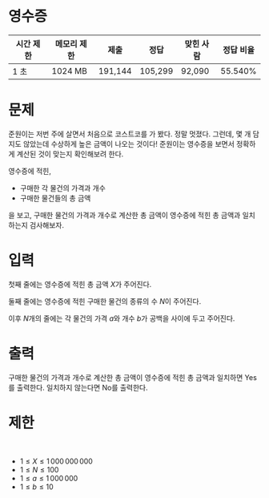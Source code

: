 # 영수증

| 시간 제한 | 메모리 제한 | 제출   | 정답   | 맞힌 사람 | 정답 비율 |
|-----------|-------------|--------|--------|-----------|-----------|
| 1 초      | 1024 MB     | 191,144 | 105,299 | 92,090    | 55.540%  |

# 문제
준원이는 저번 주에 살면서 처음으로 코스트코를 가 봤다. 정말 멋졌다. 그런데, 몇 개 담지도 않았는데 수상하게 높은 금액이 나오는 것이다! 준원이는 영수증을 보면서 정확하게 계산된 것이 맞는지 확인해보려 한다.

영수증에 적힌,

- 구매한 각 물건의 가격과 개수
- 구매한 물건들의 총 금액

을 보고, 구매한 물건의 가격과 개수로 계산한 총 금액이 영수증에 적힌 총 금액과 일치하는지 검사해보자.

# 입력
첫째 줄에는 영수증에 적힌 총 금액 
$X$가 주어진다.

둘째 줄에는 영수증에 적힌 구매한 물건의 종류의 수 
$N$이 주어진다.

이후 
$N$개의 줄에는 각 물건의 가격 
$a$와 개수 
$b$가 공백을 사이에 두고 주어진다.

# 출력
구매한 물건의 가격과 개수로 계산한 총 금액이 영수증에 적힌 총 금액과 일치하면 Yes를 출력한다. 일치하지 않는다면 No를 출력한다.

# 제한
 
- $1 ≤ X ≤ 1\,000\,000\,000$ 
 
- $1 ≤ N ≤ 100$ 
 
- $1 ≤ a ≤ 1\,000\,000$ 
 
- $1 ≤ b ≤ 10$ 